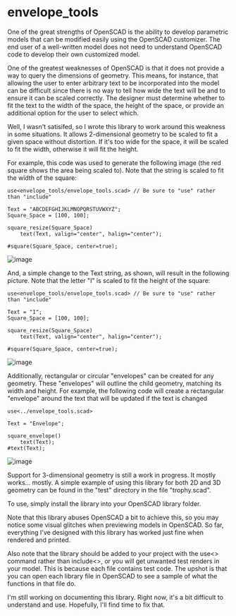 # envelope_tools
One of the great strengths of OpenSCAD is the ability to develop parametric models that can be modified easily using the OpenSCAD customizer.  The end user of a well-written model does not need to understand OpenSCAD code to develop their own customized model.

One of the greatest weaknesses of OpenSCAD is that it does not provide a way to query the dimensions of geometry.  This means, for instance, that allowing the user to enter arbitrary text to be incorporated into the model can be difficult since there is no way to tell how wide the text will be and to ensure it can be scaled correctly.  The designer must determine whether to fit the text to the width of the space, the height of the space, or provide an additional option for the user to select which.

Well, I wasn't satisifed, so I wrote this library to work around this weakness in some situations.  It allows 2-dimensional geometry to be scaled to fit a given space without distortion.  If it's too wide for the space, it will be scaled to fit the width, otherwise it will fit the height.

For example, this code was used to generate the following image (the red square shows the area being scaled to).  Note that the string is scaled to fit the width of the square:

```
use<envelope_tools/envelope_tools.scad> // Be sure to "use" rather than "include"

Text = "ABCDEFGHIJKLMNOPQRSTUVWXYZ";
Square_Space = [100, 100];

square_resize(Square_Space)
    text(Text, valign="center", halign="center");

#square(Square_Space, center=true);
```

![image](https://user-images.githubusercontent.com/54730012/223909135-b176139a-d0ae-40ac-9791-14aa5842281e.png)

And, a simple change to the Text string, as shown, will result in the following picture.  Note that the letter "I" is scaled to fit the height of the square:

```
use<envelope_tools/envelope_tools.scad> // Be sure to "use" rather than "include"

Text = "I";
Square_Space = [100, 100];

square_resize(Square_Space)
    text(Text, valign="center", halign="center");

#square(Square_Space, center=true);
```

![image](https://user-images.githubusercontent.com/54730012/223909746-06f66e2a-2b2d-48e7-90e7-d134864c1e4a.png)

Additionally, rectangular or circular "envelopes" can be created for any geometry.  These "envelopes" will outline the child geometry, matching its width and height.  For example, the following code will create a rectangular "envelope" around the text that will be updated if the text is changed

```
use<../envelope_tools.scad>

Text = "Envelope";

square_envelope()
    text(Text);
#text(Text);
```

![image](https://user-images.githubusercontent.com/54730012/227684923-538df0d6-3198-47d1-bbe0-1ab4d0081a78.png)


Support for 3-dimensional geometry is still a work in progress.  It mostly works... mostly.  A simple example of using this library for both 2D and 3D geometry can be found in the "test" directory in the file "trophy.scad".

To use, simply install the library into your OpenSCAD library folder.  

Note that this library abuses OpenSCAD a bit to achieve this, so you may notice some visual glitches when previewing models in OpenSCAD.  So far, everything I've designed with this library has worked just fine when rendered and printed.

Also note that the library should be added to your project with the use<> command rather than include<>, or you will get unwanted test renders in your model.  This is because each file contains test code.  The upshot is that you can open each library file in OpenSCAD to see a sample of what the functions in that file do.

I'm still working on documenting this library.  Right now, it's a bit difficult to understand and use.  Hopefully, I'll find time to fix that.

